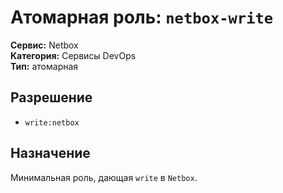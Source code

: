 # Атомарная роль: `netbox-write`

**Сервис:** Netbox  
**Категория:** Сервисы DevOps  
**Тип:** атомарная

## Разрешение
- `write:netbox`

## Назначение
Минимальная роль, дающая `write` в `Netbox`.
